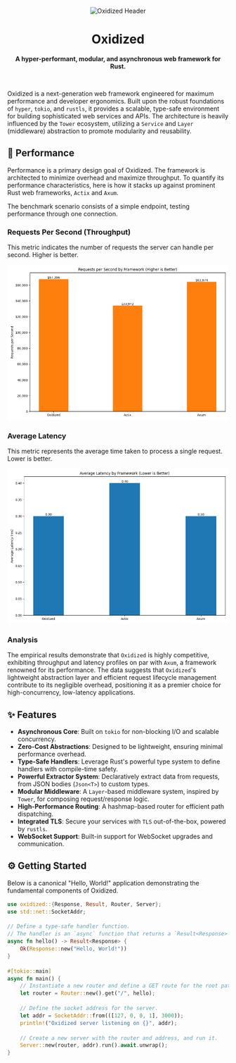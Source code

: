 <p align="center">
  <img src="header.png" alt="Oxidized Header"/>
</p>

<h1 align="center">Oxidized</h1>

<p align="center">
  <strong>A hyper-performant, modular, and asynchronous web framework for Rust.</strong>
</p>

<br>

Oxidized is a next-generation web framework engineered for maximum performance and developer ergonomics. Built upon the robust foundations of `hyper`, `tokio`, and `rustls`, it provides a scalable, type-safe environment for building sophisticated web services and APIs. The architecture is heavily influenced by the `Tower` ecosystem, utilizing a `Service` and `Layer` (middleware) abstraction to promote modularity and reusability.

## 🚀 Performance

Performance is a primary design goal of Oxidized. The framework is architected to minimize overhead and maximize throughput. To quantify its performance characteristics, here is how it stacks up against prominent Rust web frameworks, `Actix` and `Axum`.

The benchmark scenario consists of a simple endpoint, testing performance through one connection.

### Requests Per Second (Throughput)

This metric indicates the number of requests the server can handle per second. Higher is better.

![Requests per Second](requests_per_second.png)

### Average Latency

This metric represents the average time taken to process a single request. Lower is better.

![Average Latency](average_latency.png)

### Analysis

The empirical results demonstrate that `Oxidized` is highly competitive, exhibiting throughput and latency profiles on par with `Axum`, a framework renowned for its performance. The data suggests that `Oxidized`'s lightweight abstraction layer and efficient request lifecycle management contribute to its negligible overhead, positioning it as a premier choice for high-concurrency, low-latency applications.

## ✨ Features

- **Asynchronous Core**: Built on `tokio` for non-blocking I/O and scalable concurrency.
- **Zero-Cost Abstractions**: Designed to be lightweight, ensuring minimal performance overhead.
- **Type-Safe Handlers**: Leverage Rust's powerful type system to define handlers with compile-time safety.
- **Powerful Extractor System**: Declaratively extract data from requests, from JSON bodies (`Json<T>`) to custom types.
- **Modular Middleware**: A `Layer`-based middleware system, inspired by `Tower`, for composing request/response logic.
- **High-Performance Routing**: A hashmap-based router for efficient path dispatching.
- **Integrated TLS**: Secure your services with `TLS` out-of-the-box, powered by `rustls`.
- **WebSocket Support**: Built-in support for WebSocket upgrades and communication.

## ⚙️ Getting Started

Below is a canonical "Hello, World!" application demonstrating the fundamental components of Oxidized.

```rust
use oxidized::{Response, Result, Router, Server};
use std::net::SocketAddr;

// Define a type-safe handler function.
// The handler is an `async` function that returns a `Result<Response>`.
async fn hello() -> Result<Response> {
    Ok(Response::new("Hello, World!"))
}

#[tokio::main]
async fn main() {
    // Instantiate a new router and define a GET route for the root path.
    let router = Router::new().get("/", hello);

    // Define the socket address for the server.
    let addr = SocketAddr::from(([127, 0, 0, 1], 3000));
    println!("Oxidized server listening on {}", addr);

    // Create a new server with the router and address, and run it.
    Server::new(router, addr).run().await.unwrap();
}
```
